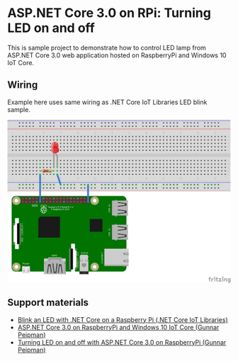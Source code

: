 # ASP.NET Core 3.0 on RPi: Turning LED on and off

This is sample project to demonstrate how to control LED lamp from ASP.NET Core 3.0 web application hosted on 
RaspberryPi and Windows 10 IoT Core. 

## Wiring

Example here uses same wiring as .NET Core IoT Libraries LED blink sample.

![Wiring](rpi-led_bb.png)

## Support materials

* [Blink an LED with .NET Core on a Raspberry Pi (.NET Core IoT Libraries)](https://github.com/dotnet/iot/tree/master/samples/led-blink)
* [ASP.NET Core 3.0 on RaspberryPi and Windows 10 IoT Core (Gunnar Peipman)](https://gunnarpeipman.com/iot/aspnet-core-3-on-windows-10-iot-core/)
* [Turning LED on and off with ASP.NET Core 3.0 on RaspberryPi (Gunnar Peipman)](https://gunnarpeipman.com/aspnet/aspnet-core-led-turn-on-off/)